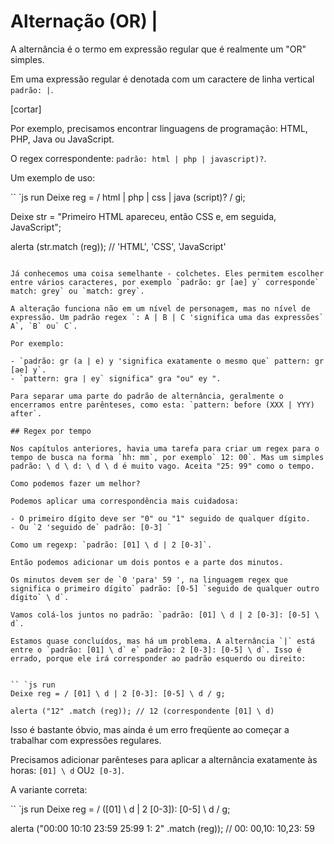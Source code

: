 # Alternação (OR) |

A alternância é o termo em expressão regular que é realmente um "OR" simples.

Em uma expressão regular é denotada com um caractere de linha vertical `padrão: |`.

[cortar]

Por exemplo, precisamos encontrar linguagens de programação: HTML, PHP, Java ou JavaScript.

O regex correspondente: `padrão: html | php | javascript)?`.

Um exemplo de uso:

`` `js run
Deixe reg = / html | php | css | java (script)? / gi;

Deixe str = "Primeiro HTML apareceu, então CSS e, em seguida, JavaScript";

alerta (str.match (reg)); // 'HTML', 'CSS', 'JavaScript'
```

Já conhecemos uma coisa semelhante - colchetes. Eles permitem escolher entre vários caracteres, por exemplo `padrão: gr [ae] y` corresponde` match: grey` ou `match: grey`.

A alteração funciona não em um nível de personagem, mas no nível de expressão. Um padrão regex `: A | B | C 'significa uma das expressões` A`, `B` ou` C`.

Por exemplo:

- `padrão: gr (a | e) y 'significa exatamente o mesmo que` pattern: gr [ae] y`.
- `pattern: gra | ey` significa" gra "ou" ey ".

Para separar uma parte do padrão de alternância, geralmente o encerramos entre parênteses, como esta: `pattern: before (XXX | YYY) after`.

## Regex por tempo

Nos capítulos anteriores, havia uma tarefa para criar um regex para o tempo de busca na forma `hh: mm`, por exemplo` 12: 00`. Mas um simples padrão: \ d \ d: \ d \ d é muito vago. Aceita "25: 99" como o tempo.

Como podemos fazer um melhor?

Podemos aplicar uma correspondência mais cuidadosa:

- O primeiro dígito deve ser "0" ou "1" seguido de qualquer dígito.
- Ou `2 'seguido de` padrão: [0-3] `

Como um regexp: `padrão: [01] \ d | 2 [0-3]`.

Então podemos adicionar um dois pontos e a parte dos minutos.

Os minutos devem ser de `0 'para' 59 ', na linguagem regex que significa o primeiro dígito` padrão: [0-5] `seguido de qualquer outro dígito` \ d`.

Vamos colá-los juntos no padrão: `padrão: [01] \ d | 2 [0-3]: [0-5] \ d`.

Estamos quase concluídos, mas há um problema. A alternância `|` está entre o `padrão: [01] \ d` e` padrão: 2 [0-3]: [0-5] \ d`. Isso é errado, porque ele irá corresponder ao padrão esquerdo ou direito:


`` `js run
Deixe reg = / [01] \ d | 2 [0-3]: [0-5] \ d / g;

alerta ("12" .match (reg)); // 12 (correspondente [01] \ d)
```

Isso é bastante óbvio, mas ainda é um erro freqüente ao começar a trabalhar com expressões regulares.

Precisamos adicionar parênteses para aplicar a alternância exatamente às horas: `[01] \ d` OU` 2 [0-3] `.

A variante correta:

`` `js run
Deixe reg = / ([01] \ d | 2 [0-3]): [0-5] \ d / g;

alerta ("00:00 10:10 23:59 25:99 1: 2" .match (reg)); // 00: 00,10: 10,23: 59
```
